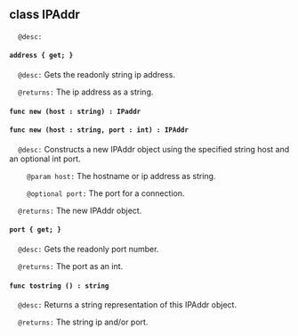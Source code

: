 ## class IPAddr

&nbsp;&nbsp;&nbsp;&nbsp;```@desc:``` 

#### ```address { get; }```

&nbsp;&nbsp;&nbsp;&nbsp;```@desc:``` Gets the readonly string ip address.

&nbsp;&nbsp;&nbsp;&nbsp;```@returns:``` The ip address as a string.

#### ```func new (host : string) : IPaddr```

#### ```func new (host : string, port : int) : IPAddr```

&nbsp;&nbsp;&nbsp;&nbsp;```@desc:``` Constructs a new IPAddr object using the specified string host and an optional int port.

&nbsp;&nbsp;&nbsp;&nbsp;&nbsp;&nbsp;&nbsp;&nbsp;```@param host:``` The hostname or ip address as string.

&nbsp;&nbsp;&nbsp;&nbsp;&nbsp;&nbsp;&nbsp;&nbsp;```@optional port:``` The port for a connection.

&nbsp;&nbsp;&nbsp;&nbsp;```@returns:``` The new IPAddr object.

#### ```port { get; }```

&nbsp;&nbsp;&nbsp;&nbsp;```@desc:``` Gets the readonly port number.

&nbsp;&nbsp;&nbsp;&nbsp;```@returns:``` The port as an int.

#### ```func tostring () : string```

&nbsp;&nbsp;&nbsp;&nbsp;```@desc:``` Returns a string representation of this IPAddr object.

&nbsp;&nbsp;&nbsp;&nbsp;```@returns:``` The string ip and/or port.

